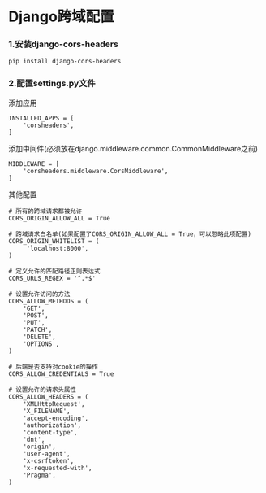 # Django跨域配置

### 1.安装django-cors-headers

`pip install django-cors-headers `

### 2.配置settings.py文件

添加应用

```
INSTALLED_APPS = [
    'corsheaders',
]
```

添加中间件(必须放在django.middleware.common.CommonMiddleware之前)

```
MIDDLEWARE = [
    'corsheaders.middleware.CorsMiddleware',
]
```

其他配置

```
# 所有的跨域请求都被允许
CORS_ORIGIN_ALLOW_ALL = True

# 跨域请求白名单(如果配置了CORS_ORIGIN_ALLOW_ALL = True，可以忽略此项配置)
CORS_ORIGIN_WHITELIST = (
     'localhost:8000',
)

# 定义允许的匹配路径正则表达式
CORS_URLS_REGEX = '^.*$'

# 设置允许访问的方法
CORS_ALLOW_METHODS = (
    'GET',
    'POST',
    'PUT',
    'PATCH',
    'DELETE',
    'OPTIONS',
)

# 后端是否支持对cookie的操作
CORS_ALLOW_CREDENTIALS = True

# 设置允许的请求头属性
CORS_ALLOW_HEADERS = (
    'XMLHttpRequest',
    'X_FILENAME',
    'accept-encoding',
    'authorization',
    'content-type',
    'dnt',
    'origin',
    'user-agent',
    'x-csrftoken',
    'x-requested-with',
    'Pragma',
)
```


